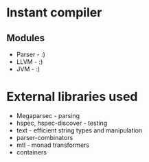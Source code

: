 # Instant compiler

## Modules
* Parser - :)
* LLVM - :)
* JVM - :)

# External libraries used
* Megaparsec - parsing
* hspec, hspec-discover - testing
* text - efficient string types and manipulation
* parser-combinators
* mtl - monad transformers
* containers

